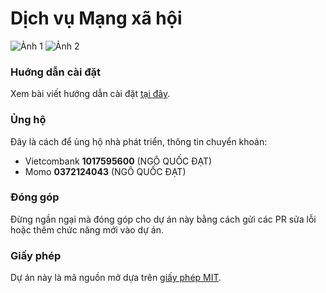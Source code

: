 # Dịch vụ Mạng xã hội

![Ảnh 1](https://user-images.githubusercontent.com/56961917/169643058-f37d6f6a-7087-4506-b557-8dace7b027e1.png)
![Ảnh 2](https://user-images.githubusercontent.com/56961917/169643063-a3c96fde-3418-458d-ac45-622a8af9c73b.png)


### Huớng dẫn cài đặt

Xem bài viết hướng dẫn cài đặt [tại đây](https://github.com/datlechin/DichVu-MXH/wiki/Hướng-dẫn-cài-đặt).

### Ủng hộ

Đây là cách để ủng hộ nhà phát triển, thông tin chuyển khoản:

- Vietcombank **1017595600** (NGÔ QUỐC ĐẠT)
- Momo **0372124043** (NGÔ QUỐC ĐẠT)

### Đóng góp

Đừng ngần ngại mà đóng góp cho dự án này bằng cách gửi các PR sửa lỗi hoặc thêm chức năng mới vào dự án.

### Giấy phép

Dự án này là mã nguồn mở dựa trên [giấy phép MIT](https://opensource.org/licenses/MIT).
